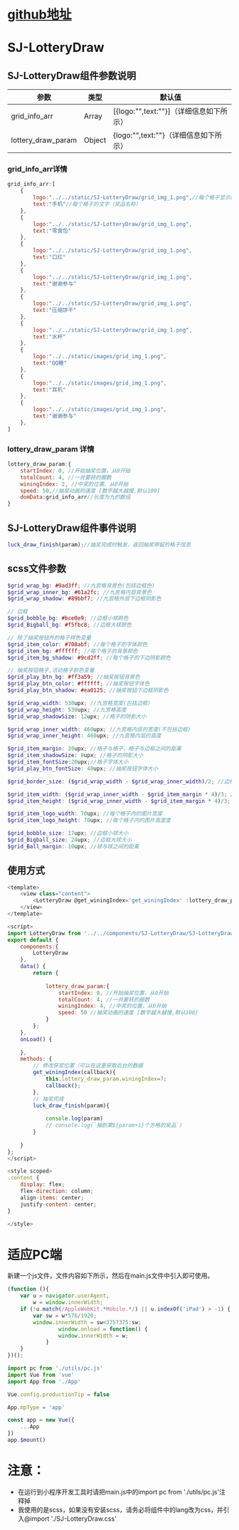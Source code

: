 
# [github地址](https://github.com/LiYaMei94/uniApp_Jiugongge_lottery)
# SJ-LotteryDraw
## SJ-LotteryDraw组件参数说明
|参数| 类型 |默认值
|--|--|--|
| grid_info_arr | Array |[{logo:"",text:""}]（详细信息如下所示）
| lottery_draw_param | Object |{logo:"",text:""}（详细信息如下所示）
### grid_info_arr详情

```javascript
grid_info_arr:[
	{
		logo:"../../static/SJ-LotteryDraw/grid_img_1.png",//每个格子显示的图片
		text:"手机"//每个格子的文字（奖品名称）
	},
	{
		logo:"../../static/SJ-LotteryDraw/grid_img_1.png",
		text:"零食包"
	},
	{
		logo:"../../static/SJ-LotteryDraw/grid_img_1.png",
		text:"口红"
	},
	{
		logo:"../../static/SJ-LotteryDraw/grid_img_1.png",
		text:"谢谢参与"
	},
	{
		logo:"../../static/SJ-LotteryDraw/grid_img_1.png",
		text:"压缩饼干"
	},
	{
		logo:"../../static/SJ-LotteryDraw/grid_img_1.png",
		text:"水杯"
	},
	{
		logo:"../../static/images/grid_img_1.png",
		text:"QQ糖"
	},
	{
		logo:"../../static/images/grid_img_1.png",
		text:"耳机"
	},
	{
		logo:"../../static/images/grid_img_1.png",
		text:"谢谢参与"
	},
]
```
### lottery_draw_param 详情

```javascript
lottery_draw_param:{
	startIndex: 0, //开始抽奖位置，从0开始
	totalCount: 4, //一共要转的圈数
	winingIndex: 2, //中奖的位置，从0开始
	speed: 50,//抽奖动画的速度 [数字越大越慢,默认100]
	domData:grid_info_arr//长度为九的数组
}
```
## SJ-LotteryDraw组件事件说明

```javascript
luck_draw_finish(param);//抽奖完成时触发，返回抽奖停留的格子信息
```

## scss文件参数

```scss
$grid_wrap_bg: #9ad3ff; //九宫格背景色(包括边框色)
$grid_wrap_inner_bg: #61a2fc; //九宫格内层背景色
$grid_wrap_shadow: #89bbf7; //九宫格外层下边框阴影色

// 边框
$grid_bobble_bg: #bce0e9; //边框小球颜色
$grid_Bigball_bg: #f5fbc8; //边框大球颜色

// 除了抽奖按钮外的格子样色变量
$grid_item_color: #708abf; //每个格子的字体颜色
$grid_item_bg: #ffffff; //每个格子的背景颜色
$grid_item_bg_shadow: #9cd2ff; //每个格子的下边阴影颜色

// 抽奖按钮格子,活动格子颜色变量
$grid_play_btn_bg: #ff3a59; //抽奖按钮背景色
$grid_play_btn_color: #ffffff; //抽奖按钮字体色
$grid_play_btn_shadow: #ea0125; //抽奖按钮下边框阴影色

$grid_wrap_width: 530upx; //九宫格宽度(包括边框)
$grid_wrap_height: 530upx; //九宫格高度
$grid_wrap_shadowSize: 12upx; //格子的阴影大小

$grid_wrap_inner_width: 460upx; //九宫格内层的宽度(不包括边框)
$grid_wrap_inner_height: 460upx; //九宫格内层的高度

$grid_item_margin: 20upx; //格子与格子，格子与边框之间的距离
$grid_item_shadowSize: 8upx; //格子的阴影大小
$grid_item_fontSize:20upx;//格子字体大小
$grid_play_btn_fontSize: 40upx; //抽奖按钮字体大小

$grid_border_size: ($grid_wrap_width - $grid_wrap_inner_width)/2; //边框的大小（外层宽-内层宽）/2

$grid_item_width: ($grid_wrap_inner_width - $grid_item_margin * 4)/3; //每个格子的宽度(内层宽-格子间距*4)/3
$grid_item_height: ($grid_wrap_inner_width - $grid_item_margin * 4)/3; //每个格子的高度(内层高-格子间距*4)/3

$grid_item_logo_width: 70upx; //每个格子内的图片宽度
$grid_item_logo_height: 70upx; //每个格子内的图片高度度

$grid_bobble_size: 17upx; //边框小球大小
$grid_Bigball_size: 24upx; //边框大球大小
$grid_Ball_margin: 10upx; //球与球之间的距离
```

## 使用方式

```javascript
<template>
	<view class="content">
		<LotteryDraw @get_winingIndex='get_winingIndex' :lottery_draw_param='lottery_draw_param' @luck_draw_finish='luck_draw_finish'></LotteryDraw>
	</view>
</template>

<script>
import LotteryDraw from '../../components/SJ-LotteryDraw/SJ-LotteryDraw.vue';
export default {
	components:{
		LotteryDraw
	},
	data() {
		return {
			
			lottery_draw_param:{
				startIndex: 0, //开始抽奖位置，从0开始
				totalCount: 4, //一共要转的圈数
				winingIndex: 4, //中奖的位置，从0开始
				speed: 50 //抽奖动画的速度 [数字越大越慢,默认100]
			}
		};
	},
	onLoad() {
		
	},
	methods: {
		// 修改获奖位置（可以在这里获取后台的数据
		get_winingIndex(callback){
			this.lottery_draw_param.winingIndex=7;
			callback();
		},
		// 抽奖完成
		luck_draw_finish(param){
			
			console.log(param)
			// console.log(`抽到第${param+1}个方格的奖品`)
		}
		
	}
};
</script>

<style scoped>
.content {
	display: flex;
	flex-direction: column;
	align-items: center;
	justify-content: center;
}

</style>


```
# 适应PC端
新建一个js文件，文件内容如下所示，然后在main.js文件中引入即可使用。
```javascript
(function (){
	var u = navigator.userAgent,
		w = window.innerWidth;
	if (!u.match(/AppleWebKit.*Mobile.*/) || u.indexOf('iPad') > -1) {
		var sw = w*576/1920;
		window.innerWidth = sw<375?375:sw;
                window.onload = function() {
		        window.innerWidth = w;
	        }
	}
})();
```

```javascript
import pc from './utils/pc.js'
import Vue from 'vue'
import App from './App'

Vue.config.productionTip = false

App.mpType = 'app'

const app = new Vue({
    ...App
})
app.$mount()

```

# 注意：
- 在运行到小程序开发工具时请把main.js中的import pc from './utils/pc.js'注释掉
- 我使用的是scss，如果没有安装scss，请务必将组件中的lang改为css，并引入@import './SJ-LotteryDraw.css'